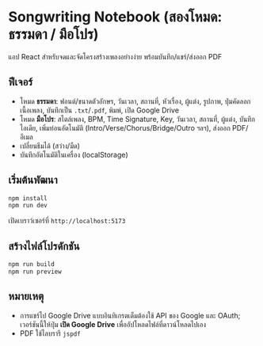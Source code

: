 # Songwriting Notebook (สองโหมด: ธรรมดา / มือโปร)

แอป React สำหรับจดและจัดโครงสร้างเพลงอย่างง่าย พร้อมบันทึก/แชร์/ส่งออก PDF

## ฟีเจอร์
- โหมด **ธรรมดา**: ฟอนต์/ขนาดตัวอักษร, วันเวลา, สถานที่, หัวเรื่อง, ผู้แต่ง, รูปภาพ, ปุ่มคัดลอกเนื้อเพลง, บันทึกเป็น `.txt`/`.pdf`, พิมพ์, เปิด Google Drive
- โหมด **มือโปร**: สไตล์เพลง, BPM, Time Signature, Key, วันเวลา, สถานที่, ผู้แต่ง, บันทึกไอเดีย, เพิ่มท่อนอัตโนมัติ (Intro/Verse/Chorus/Bridge/Outro ฯลฯ), ส่งออก PDF/อีเมล
- เปลี่ยนธีมได้ (สว่าง/มืด)
- บันทึกอัตโนมัติในเครื่อง (localStorage)

## เริ่มต้นพัฒนา
```bash
npm install
npm run dev
```
เปิดเบราว์เซอร์ที่ `http://localhost:5173`

## สร้างไฟล์โปรดักชัน
```bash
npm run build
npm run preview
```

## หมายเหตุ
- การแชร์ไป Google Drive แบบอินทิเกรตเต็มต้องใช้ API ของ Google และ OAuth; เวอร์ชันนี้ให้ปุ่ม **เปิด Google Drive** เพื่ออัปโหลดไฟล์ที่ดาวน์โหลดไปเอง
- PDF ใช้ไลบรารี `jspdf`
